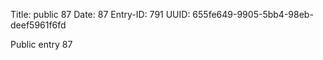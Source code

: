 Title: public 87
Date: 87
Entry-ID: 791
UUID: 655fe649-9905-5bb4-98eb-deef5961f6fd

Public entry 87
